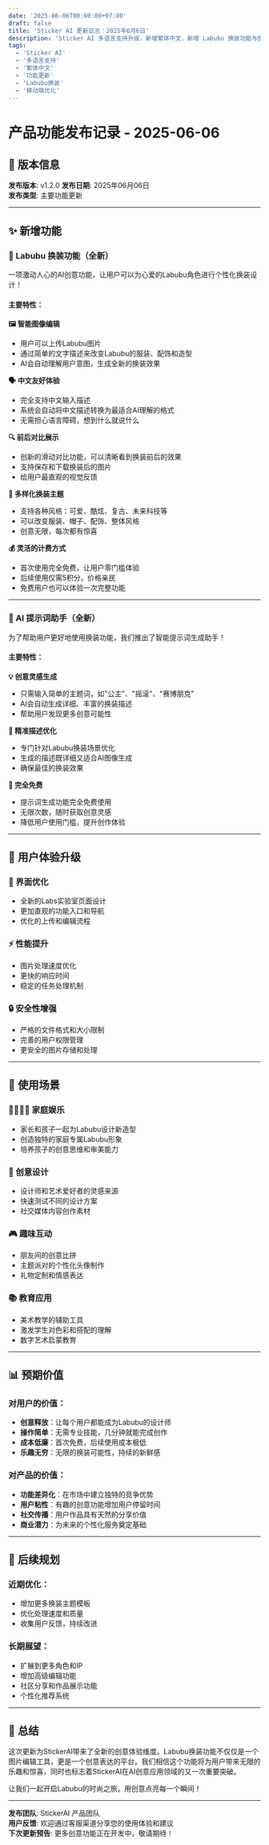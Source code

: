 ```yaml
---
date: '2025-06-06T00:00:00+07:00'
draft: false
title: 'Sticker AI 更新日志：2025年6月6日'
description: 'Sticker AI 多语言支持升级，新增繁体中文，新增 Labubu 换装功能与提示词助手，并优化移动端体验。'
tags: 
  - 'Sticker AI'
  - '多语言支持'
  - '繁体中文'
  - '功能更新'
  - 'Labubu换装'
  - '移动端优化'
---
```

# 产品功能发布记录 - 2025-06-06

## 🚀 版本信息

**发布版本**: v1.2.0 
**发布日期**: 2025年06月06日  
**发布类型**: 主要功能更新  

---

## ✨ 新增功能

### 🎨 Labubu 换装功能（全新）

一项激动人心的AI创意功能，让用户可以为心爱的Labubu角色进行个性化换装设计！

#### 主要特性：

**🖼️ 智能图像编辑**
- 用户可以上传Labubu图片
- 通过简单的文字描述来改变Labubu的服装、配饰和造型
- AI会自动理解用户意图，生成全新的换装效果

**🗣️ 中文友好体验**  
- 完全支持中文输入描述
- 系统会自动将中文描述转换为最适合AI理解的格式
- 无需担心语言障碍，想到什么就说什么

**🔍 前后对比展示**
- 创新的滑动对比功能，可以清晰看到换装前后的效果
- 支持保存和下载换装后的图片
- 给用户最直观的视觉反馈

**💫 多样化换装主题**
- 支持各种风格：可爱、酷炫、复古、未来科技等
- 可以改变服装、帽子、配饰、整体风格
- 创意无限，每次都有惊喜

**💰 灵活的计费方式**
- 首次使用完全免费，让用户零门槛体验
- 后续使用仅需5积分，价格亲民
- 免费用户也可以体验一次完整功能

---

### 🤖 AI 提示词助手（全新）

为了帮助用户更好地使用换装功能，我们推出了智能提示词生成助手！

#### 主要特性：

**💡 创意灵感生成**
- 只需输入简单的主题词，如"公主"、"摇滚"、"赛博朋克"
- AI会自动生成详细、丰富的换装描述
- 帮助用户发现更多创意可能性

**🎯 精准描述优化**
- 专门针对Labubu换装场景优化
- 生成的描述既详细又适合AI图像生成
- 确保最佳的换装效果

**🎁 完全免费**
- 提示词生成功能完全免费使用
- 无限次数，随时获取创意灵感
- 降低用户使用门槛，提升创作体验

---

## 🌟 用户体验升级

### 📱 界面优化
- 全新的Labs实验室页面设计
- 更加直观的功能入口和导航
- 优化的上传和编辑流程

### ⚡ 性能提升
- 图片处理速度优化
- 更快的响应时间
- 稳定的任务处理机制

### 🔒 安全性增强
- 严格的文件格式和大小限制
- 完善的用户权限管理
- 更安全的图片存储和处理

---

## 🎯 使用场景

### 👨‍👩‍👧‍👦 家庭娱乐
- 家长和孩子一起为Labubu设计新造型
- 创造独特的家庭专属Labubu形象
- 培养孩子的创意思维和审美能力

### 🎨 创意设计
- 设计师和艺术爱好者的灵感来源
- 快速测试不同的设计方案
- 社交媒体内容创作素材

### 🎮 趣味互动
- 朋友间的创意比拼
- 主题派对的个性化头像制作
- 礼物定制和情感表达

### 📚 教育应用
- 美术教学的辅助工具
- 激发学生对色彩和搭配的理解
- 数字艺术启蒙教育

---

## 📊 预期价值

### 对用户的价值：
- **创意释放**：让每个用户都能成为Labubu的设计师
- **操作简单**：无需专业技能，几分钟就能完成创作
- **成本低廉**：首次免费，后续使用成本极低
- **乐趣无穷**：无限的换装可能性，持续的新鲜感

### 对产品的价值：
- **功能差异化**：在市场中建立独特的竞争优势
- **用户粘性**：有趣的创意功能增加用户停留时间
- **社交传播**：用户作品具有天然的分享价值
- **商业潜力**：为未来的个性化服务奠定基础

---

## 🔄 后续规划

### 近期优化：
- 增加更多换装主题模板
- 优化处理速度和质量
- 收集用户反馈，持续改进

### 长期展望：
- 扩展到更多角色和IP
- 增加高级编辑功能
- 社区分享和作品展示功能
- 个性化推荐系统

---

## 🎉 总结

这次更新为StickerAI带来了全新的创意体验维度。Labubu换装功能不仅仅是一个图片编辑工具，更是一个创意表达的平台。我们相信这个功能将为用户带来无限的乐趣和惊喜，同时也标志着StickerAI在AI创意应用领域的又一次重要突破。

让我们一起开启Labubu的时尚之旅，用创意点亮每一个瞬间！

---

**发布团队**: StickerAI 产品团队  
**用户反馈**: 欢迎通过客服渠道分享您的使用体验和建议  
**下次更新预告**: 更多创意功能正在开发中，敬请期待！ 